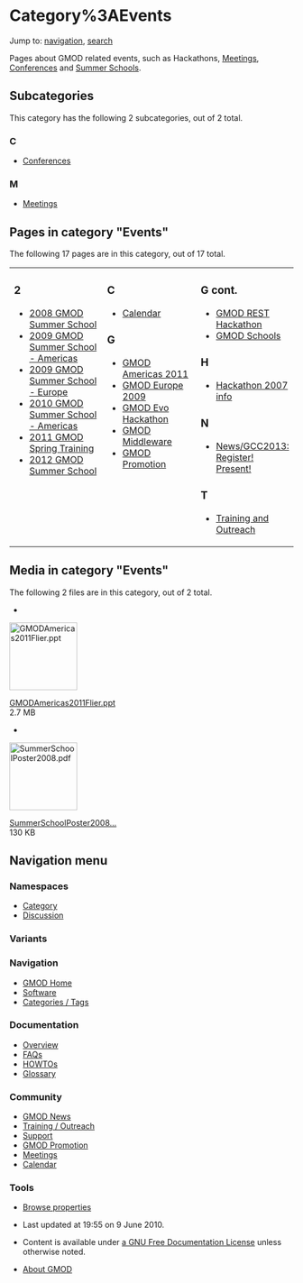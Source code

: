 



<span id="top"></span>




# <span dir="auto">Category%3AEvents</span>






Jump to: [navigation](#mw-navigation), [search](#p-search)


Pages about GMOD related events, such as Hackathons,
[Meetings](Meetings "Meetings"),
[Conferences](Category%3AConferences "Category%3AConferences") and
<a href="GMOD_Summer_School" class="mw-redirect"
title="GMOD Summer School">Summer Schools</a>.


## Subcategories

This category has the following 2 subcategories, out of 2 total.



### C

- [Conferences](Category%3AConferences "Category%3AConferences")

### M

- [Meetings](Category%3AMeetings "Category%3AMeetings")




## Pages in category "Events"

The following 17 pages are in this category, out of 17 total.



<table style="width: 100%;">
<colgroup>
<col style="width: 33%" />
<col style="width: 33%" />
<col style="width: 33%" />
</colgroup>
<tbody>
<tr class="odd" style="vertical-align: top;">
<td style="width: 33.3%"><h3 id="section">2</h3>
<ul>
<li><a href="2008_GMOD_Summer_School"
title="2008 GMOD Summer School">2008 GMOD Summer School</a></li>
<li><a href="2009_GMOD_Summer_School_-_Americas"
title="2009 GMOD Summer School - Americas">2009 GMOD Summer School -
Americas</a></li>
<li><a href="2009_GMOD_Summer_School_-_Europe"
title="2009 GMOD Summer School - Europe">2009 GMOD Summer School -
Europe</a></li>
<li><a href="2010_GMOD_Summer_School_-_Americas"
title="2010 GMOD Summer School - Americas">2010 GMOD Summer School -
Americas</a></li>
<li><a href="2011_GMOD_Spring_Training"
title="2011 GMOD Spring Training">2011 GMOD Spring Training</a></li>
<li><a href="2012_GMOD_Summer_School"
title="2012 GMOD Summer School">2012 GMOD Summer School</a></li>
</ul></td>
<td style="width: 33.3%"><h3 id="c-1">C</h3>
<ul>
<li><a href="Calendar" title="Calendar">Calendar</a></li>
</ul>
<h3 id="g">G</h3>
<ul>
<li><a href="GMOD_Americas_2011" title="GMOD Americas 2011">GMOD
Americas 2011</a></li>
<li><a href="GMOD_Europe_2009" title="GMOD Europe 2009">GMOD Europe
2009</a></li>
<li><a href="GMOD_Evo_Hackathon" title="GMOD Evo Hackathon">GMOD Evo
Hackathon</a></li>
<li><a href="GMOD_Middleware" title="GMOD Middleware">GMOD
Middleware</a></li>
<li><a href="GMOD_Promotion" title="GMOD Promotion">GMOD
Promotion</a></li>
</ul></td>
<td style="width: 33.3%"><h3 id="g-cont.">G cont.</h3>
<ul>
<li><a href="GMOD_REST_Hackathon" title="GMOD REST Hackathon">GMOD REST
Hackathon</a></li>
<li><a href="GMOD_Schools" title="GMOD Schools">GMOD Schools</a></li>
</ul>
<h3 id="h">H</h3>
<ul>
<li><a href="Hackathon_2007_info" title="Hackathon 2007 info">Hackathon
2007 info</a></li>
</ul>
<h3 id="n">N</h3>
<ul>
<li><a href="News/GCC2013%3A_Register!_Present!"
title="News/GCC2013: Register! Present!">News/GCC2013: Register!
Present!</a></li>
</ul>
<h3 id="t">T</h3>
<ul>
<li><a href="Training_and_Outreach"
title="Training and Outreach">Training and Outreach</a></li>
</ul></td>
</tr>
</tbody>
</table>




## Media in category "Events"

The following 2 files are in this category, out of 2 total.

- 

  

  

  <a href="File:GMODAmericas2011Flier.ppt" class="image"><img
  src="../mediawiki/skins/common/images/icons/fileicon.png" width="120"
  height="120" alt="GMODAmericas2011Flier.ppt" /></a>

  

  

  

  [GMODAmericas2011Flier.ppt](File:GMODAmericas2011Flier.ppt "File:GMODAmericas2011Flier.ppt")  
  2.7 MB  

  

  

- 

  

  

  <a href="File:SummerSchoolPoster2008.pdf" class="image"><img
  src="../mediawiki/skins/common/images/icons/fileicon-pdf.png"
  width="120" height="120" alt="SummerSchoolPoster2008.pdf" /></a>

  

  

  

  [SummerSchoolPoster2008...](File:SummerSchoolPoster2008.pdf "File:SummerSchoolPoster2008.pdf")  
  130 KB  

  

  









## Navigation menu



### Namespaces

- <span id="ca-nstab-category"><a href="Category%3AEvents" accesskey="c"
  title="View the category page [c]">Category</a></span>
- <span id="ca-talk"><a
  href="http://gmod.org/mediawiki/index.php?title=Category_talk:Events&amp;action=edit&amp;redlink=1"
  accesskey="t"
  title="Discussion about the content page [t]">Discussion</a></span>


### 

### Variants[](#)








<a href="Main_Page"
style="background-image: url(../images/GMOD-cogs.png);"
title="Visit the main page"></a>


### Navigation



- <span id="n-GMOD-Home">[GMOD Home](Main_Page)</span>
- <span id="n-Software">[Software](GMOD_Components)</span>
- <span id="n-Categories-.2F-Tags">[Categories /
  Tags](Categories)</span>




### Documentation



- <span id="n-Overview">[Overview](Overview)</span>
- <span id="n-FAQs">[FAQs](Category%3AFAQ)</span>
- <span id="n-HOWTOs">[HOWTOs](Category%3AHOWTO)</span>
- <span id="n-Glossary">[Glossary](Glossary)</span>




### Community



- <span id="n-GMOD-News">[GMOD News](GMOD_News)</span>
- <span id="n-Training-.2F-Outreach">[Training /
  Outreach](Training_and_Outreach)</span>
- <span id="n-Support">[Support](Support)</span>
- <span id="n-GMOD-Promotion">[GMOD Promotion](GMOD_Promotion)</span>
- <span id="n-Meetings">[Meetings](Meetings)</span>
- <span id="n-Calendar">[Calendar](Calendar)</span>




### Tools

- <span id="t-smwbrowselink"><a href="Special%3ABrowse/Category%3AEvents" rel="smw-browse">Browse
  properties</a></span>



- <span id="footer-info-lastmod">Last updated at 19:55 on 9 June
  2010.</span>
<!-- - <span id="footer-info-viewcount">18,454 page views.</span> -->
- <span id="footer-info-copyright">Content is available under
  <a href="http://www.gnu.org/licenses/fdl-1.3.html" class="external"
  rel="nofollow">a GNU Free Documentation License</a> unless otherwise
  noted.</span>

<!-- -->

- <span id="footer-places-about">[About
  GMOD](GMOD%3AAbout "GMOD%3AAbout")</span>

<!-- -->




